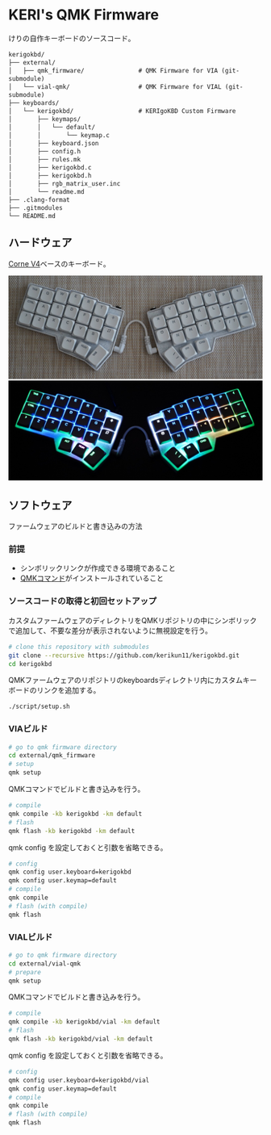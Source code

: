 # KERI's QMK Firmware

けりの自作キーボードのソースコード。

```tree
kerigokbd/
├── external/
│   ├── qmk_firmware/               # QMK Firmware for VIA (git-submodule)
│   └── vial-qmk/                   # QMK Firmware for VIAL (git-submodule)
├── keyboards/
│   └── kerigokbd/                  # KERIgoKBD Custom Firmware
│       ├── keymaps/
│       │   └── default/
│       │       └── keymap.c
│       ├── keyboard.json
│       ├── config.h
│       ├── rules.mk
│       ├── kerigokbd.c
│       ├── kerigokbd.h
│       ├── rgb_matrix_user.inc
│       └── readme.md
├── .clang-format
├── .gitmodules
└── README.md
```

## ハードウェア

[Corne V4](https://github.com/foostan/crkbd)ベースのキーボード。

![KERIgoKBD v1](keyboards/kerigokbd/images/kerigokbd_v1.jpg)
![KERIgoKBD v1](keyboards/kerigokbd/images/kerigokbd_v1_shining.jpg)

## ソフトウェア

ファームウェアのビルドと書き込みの方法

### 前提

- シンボリックリンクが作成できる環境であること
- [QMKコマンド](https://docs.qmk.fm/newbs_getting_started)がインストールされていること

### ソースコードの取得と初回セットアップ

カスタムファームウェアのディレクトリをQMKリポジトリの中にシンボリックで追加して、不要な差分が表示されないように無視設定を行う。

```sh
# clone this repository with submodules
git clone --recursive https://github.com/kerikun11/kerigokbd.git
cd kerigokbd
```

QMKファームウェアのリポジトリのkeyboardsディレクトリ内にカスタムキーボードのリンクを追加する。

```sh
./script/setup.sh
```

### VIAビルド

```sh
# go to qmk firmware directory
cd external/qmk_firmware
# setup
qmk setup
```

QMKコマンドでビルドと書き込みを行う。

```sh
# compile
qmk compile -kb kerigokbd -km default
# flash
qmk flash -kb kerigokbd -km default
```

qmk config を設定しておくと引数を省略できる。

```sh
# config
qmk config user.keyboard=kerigokbd
qmk config user.keymap=default
# compile
qmk compile
# flash (with compile)
qmk flash
```

### VIALビルド

```sh
# go to qmk firmware directory
cd external/vial-qmk
# prepare
qmk setup
```

QMKコマンドでビルドと書き込みを行う。

```sh
# compile
qmk compile -kb kerigokbd/vial -km default
# flash
qmk flash -kb kerigokbd/vial -km default
```

qmk config を設定しておくと引数を省略できる。

```sh
# config
qmk config user.keyboard=kerigokbd/vial
qmk config user.keymap=default
# compile
qmk compile
# flash (with compile)
qmk flash
```
